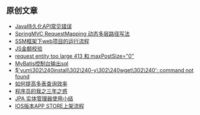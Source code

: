 ## 原创文章

- [Java持久化API常见错误][11]
- [SpringMVC RequestMapping 动态多层路径写法][10]
- [SSM框架下web项目的运行流程][1]
- [JS金额校验][2]
- [request entity too large 413 和 maxPostSize="0"][3]
- [MyBatis控制台输出sql][4]
- [$'yum\302\240install\302\240-y\302\240wget\302\240': command not found][5]
- [如何提高多表查询效率][6]
- [程序员的我之三年之惑][7]
- [JPA 实体管理器使用小结][8]
- [IOS版本APP STORE上架流程][9]

[1]:https://github.com/kingv8/blog/issues/2
[2]:https://github.com/kingv8/blog/issues/3
[3]:https://github.com/kingv8/blog/issues/4
[4]:https://github.com/kingv8/blog/issues/5
[5]:https://github.com/kingv8/blog/issues/6
[6]:https://github.com/kingv8/blog/issues/7
[7]:https://github.com/kingv8/blog/issues/8
[8]:https://github.com/kingv8/blog/issues/9
[9]:https://github.com/kingv8/blog/issues/11
[10]:https://github.com/kingv8/blog/issues/13
[11]:https://github.com/kingv8/blog/issues/14

